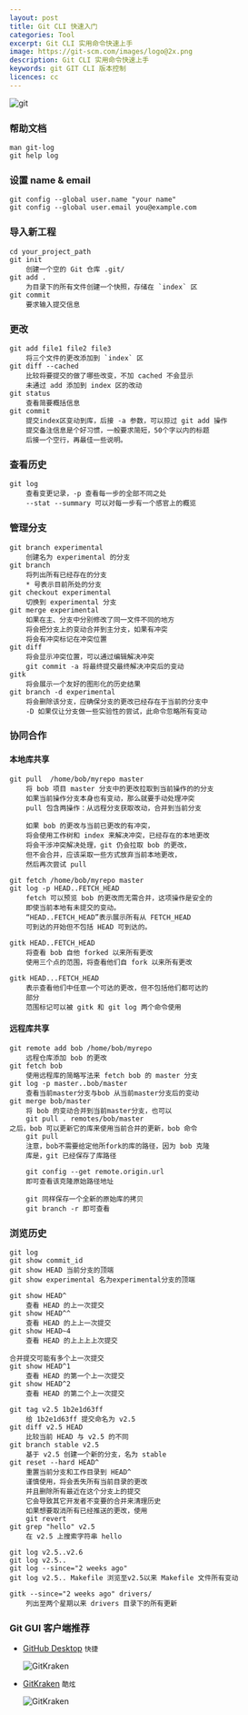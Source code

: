 ```yaml
---
layout: post
title: Git CLI 快速入门
categories: Tool
excerpt: Git CLI 实用命令快速上手
image: https://git-scm.com/images/logo@2x.png
description: Git CLI 实用命令快速上手
keywords: git GIT CLI 版本控制
licences: cc
---
```


![git](https://git-scm.com/images/logo@2x.png)

### 帮助文档
	
	man git-log
	git help log
	
### 设置 name & email

	git config --global user.name "your name"
	git config --global user.email you@example.com

### 导入新工程
	
	cd your_project_path
	git init
		创建一个空的 Git 仓库 .git/
	git add .
		为目录下的所有文件创建一个快照，存储在 `index` 区
	git commit
		要求输入提交信息
		
### 更改
	git add file1 file2 file3
		将三个文件的更改添加到 `index` 区
	git diff --cached
		比较将要提交的做了哪些改变，不加 cached 不会显示
		未通过 add 添加到 index 区的改动
	git status
		查看简要概括信息
	git commit
		提交index区变动到库，后接 -a 参数，可以掠过 git add 操作
		提交备注信息是个好习惯，一般要求简短，50个字以内的标题  
		后接一个空行，再最佳一些说明。
		
### 查看历史
	git log
		查看变更记录，-p 查看每一步的全部不同之处
		--stat --summary 可以对每一步有一个感官上的概览
		
### 管理分支
	git branch experimental
		创建名为 experimental 的分支
	git branch
		将列出所有已经存在的分支
		* 号表示目前所处的分支
	git checkout experimental
		切换到 experimental 分支
	git merge experimental
		如果在主、分支中分别修改了同一文件不同的地方
		将会把分支上的变动合并到主分支，如果有冲突
		将会有冲突标记在冲突位置
	git diff
		将会显示冲突位置，可以通过编辑解决冲突
		git commit -a 将最终提交最终解决冲突后的变动
	gitk
		将会展示一个友好的图形化的历史结果
	git branch -d experimental 
		将会删除该分支，应确保分支的更改已经存在于当前的分支中
		-D 如果仅让分支做一些实验性的尝试，此命令忽略所有变动
		
### 协同合作
#### 本地库共享

	git pull  /home/bob/myrepo master
		将 bob 项目 master 分支中的更改拉取到当前操作的的分支
		如果当前操作分支本身也有变动，那么就要手动处理冲突
		pull 包含两操作：从远程分支获取改动，合并到当前分支
		
		如果 bob 的更改与当前已更改的有冲突，
		将会使用工作树和 index 来解决冲突，已经存在的本地更改
		将会干涉冲突解决处理，git 仍会拉取 bob 的更改，
		但不会合并，应该采取一些方式放弃当前本地更改，
		然后再次尝试 pull
		
	git fetch /home/bob/myrepo master
	git log -p HEAD..FETCH_HEAD
		fetch 可以预览 bob 的更改而无需合并，这项操作是安全的
		即使当前本地有未提交的变动。
		“HEAD..FETCH_HEAD”表示展示所有从 FETCH_HEAD
		可到达的开始但不包括 HEAD 可到达的。
	
	gitk HEAD..FETCH_HEAD
		将查看 bob 自他 forked 以来所有更改
		使用三个点的范围，将查看他们自 fork 以来所有更改
		
	gitk HEAD...FETCH_HEAD
		表示查看他们中任意一个可达的更改，但不包括他们都可达的
		部分
		范围标记可以被 gitk 和 git log 两个命令使用
		
#### 远程库共享
	
	git remote add bob /home/bob/myrepo
		远程仓库添加 bob 的更改
	git fetch bob
		使用远程库的简略写法来 fetch bob 的 master 分支
	git log -p master..bob/master
		查看当前master分支与bob 从当前master分支后的变动
	git merge bob/master
		将 bob 的变动合并到当前master分支，也可以
		git pull . remotes/bob/master
	之后，bob 可以更新它的库来使用当前合并的更新，bob 命令
		git pull
		注意，bob不需要给定他所fork的库的路径，因为 bob 克隆
		库是，git 已经保存了库路径
		
		git config --get remote.origin.url
		即可查看该克隆原始路径地址
		
		git 同样保存一个全新的原始库的拷贝
		git branch -r 即可查看
		
### 浏览历史

	git log
	git show commit_id
	git show HEAD 当前分支的顶端
	git show experimental 名为experimental分支的顶端
	
	git show HEAD^ 
		查看 HEAD 的上一次提交
	git show HEAD^^
		查看 HEAD 的上上一次提交
	git show HEAD~4
		查看 HEAD 的上上上上次提交
		
	合并提交可能有多个上一次提交
	git show HEAD^1
		查看 HEAD 的第一个上一次提交
	git show HEAD^2
		查看 HEAD 的第二个上一次提交
	
	git tag v2.5 1b2e1d63ff
		给 1b2e1d63ff 提交命名为 v2.5
	git diff v2.5 HEAD
		比较当前 HEAD 与 v2.5 的不同
	git branch stable v2.5
		基于 v2.5 创建一个新的分支，名为 stable
	git reset --hard HEAD^
		重置当前分支和工作目录到 HEAD^
		谨慎使用，将会丢失所有当前目录的更改
		并且删除所有最近在这个分支上的提交
		它会导致其它开发者不变要的合并来清理历史
		如果想要取消所有已经推送的更改，使用
		git revert
	git grep "hello" v2.5
		在 v2.5 上搜索字符串 hello
		
	git log v2.5..v2.6
	git log v2.5..
	git log --since="2 weeks ago"
	git log v2.5.. Makefile 浏览至v2.5以来 Makefile 文件所有变动
	
	gitk --since="2 weeks ago" drivers/
		列出至两个星期以来 drivers 目录下的所有更新
		
### Git GUI 客户端推荐

* [GitHub Desktop](https://desktop.github.com/) `快捷`

	![GitKraken](https://desktop.github.com/images/github-desktop-screenshot-mac.png)
	
* [GitKraken](https://www.gitkraken.com/) `酷炫`

	![GitKraken](https://www.gitkraken.com/img/index/gk-product-2.png)